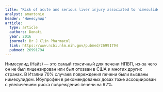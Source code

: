 ```yaml
---
title: "Risk of acute and serious liver injury associated to nimesulide and other NSAIDs: data from drug-induced liver injury case-control study in Italy"
analyst: amantonio
header: 'Нимесулид'
article:
  type: article
  authors: Donati
  year: 2016
  journal: Br J Clin Pharmacol
  link: https://www.ncbi.nlm.nih.gov/pubmed/26991794
  pubmed: 26991794
---
```


Нимесулид (Найз) — это самый токсичный для печени НПВП, из-за чего он не был лицензирован или был отозван в США и многих других странах. В Италии 70% случаев повреждения печени были вызваны нимесулидом. Ибупрофен в рекомендованых дозах тоже ассоциирован с увеличением риска повреждения печени на 92%.
